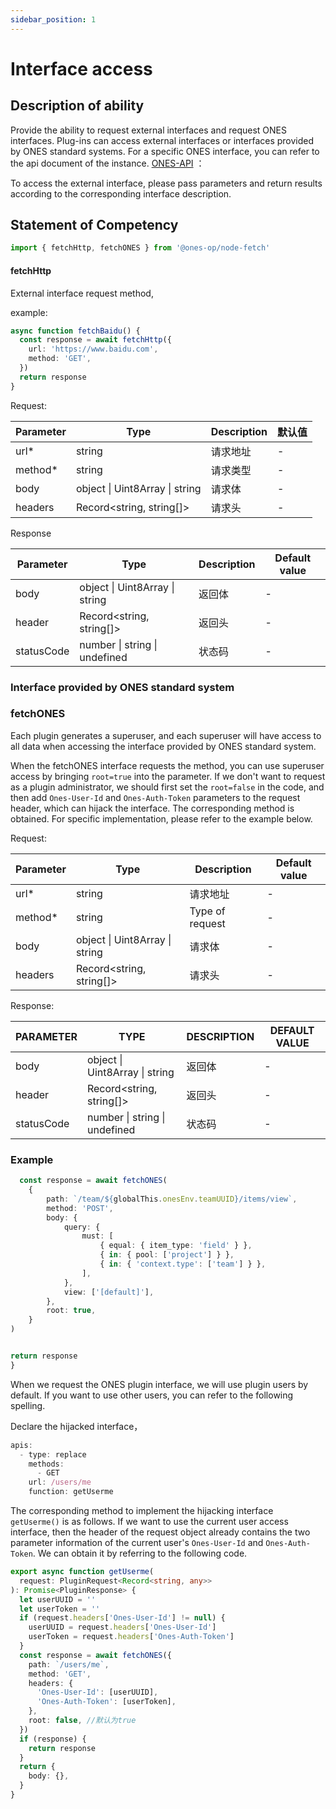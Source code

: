 ```yaml
---
sidebar_position: 1
---
```


# Interface access

## Description of ability

Provide the ability to request external interfaces and request ONES interfaces. Plug-ins can access external interfaces or interfaces provided by ONES standard systems.
For a specific ONES interface, you can refer to the api document of the instance. [ONES-API](../../ones/readme/index.md) ：

To access the external interface, please pass parameters and return results according to the corresponding interface description.

## Statement of Competency

```typescript
import { fetchHttp, fetchONES } from '@ones-op/node-fetch'
```

#### fetchHttp

External interface request method,

example:

```typescript
async function fetchBaidu() {
  const response = await fetchHttp({
    url: 'https://www.baidu.com',
    method: 'GET',
  })
  return response
}
```

Request:

| Parameter | Type                           | Description | 默认值 |
| --------- | ------------------------------ | ----------- | ------ |
| url\*     | string                         | 请求地址    | -      |
| method\*  | string                         | 请求类型    | -      |
| body      | object \| Uint8Array \| string | 请求体      | -      |
| headers   | Record<string, string[]>       | 请求头      | -      |

Response

| Parameter  | Type                           | Description | Default value |
| ---------- | ------------------------------ | ----------- | ------------- |
| body       | object \| Uint8Array \| string | 返回体      | -             |
| header     | Record<string, string[]>       | 返回头      | -             |
| statusCode | number \| string \| undefined  | 状态码      | -             |

### Interface provided by ONES standard system

### fetchONES

Each plugin generates a superuser, and each superuser will have access to all data when accessing the interface provided by ONES standard system.

When the fetchONES interface requests the method, you can use superuser access by bringing `root=true` into the parameter. If we don't want to request as a plugin administrator, we should first set the `root=false` in the code, and then add `Ones-User-Id` and `Ones-Auth-Token` parameters to the request header, which can hijack the interface. The corresponding method is obtained. For specific implementation, please refer to the example below.

Request:

| Parameter | Type                           | Description     | Default value |
| --------- | ------------------------------ | --------------- | ------------- |
| url\*     | string                         | 请求地址        | -             |
| method\*  | string                         | Type of request | -             |
| body      | object \| Uint8Array \| string | 请求体          | -             |
| headers   | Record<string, string[]>       | 请求头          | -             |

Response:

| PARAMETER  | TYPE                           | DESCRIPTION | DEFAULT VALUE |
| ---------- | ------------------------------ | ----------- | ------------- |
| body       | object \| Uint8Array \| string | 返回体      | -             |
| header     | Record<string, string[]>       | 返回头      | -             |
| statusCode | number \| string \| undefined  | 状态码      | -             |

### Example

```typescript
  const response = await fetchONES(
    {
        path: `/team/${globalThis.onesEnv.teamUUID}/items/view`,
        method: 'POST',
        body: {
            query: {
                must: [
                    { equal: { item_type: 'field' } },
                    { in: { pool: ['project'] } },
                    { in: { 'context.type': ['team'] } },
                ],
            },
            view: ['[default]'],
        },
        root: true,
    }
)


return response
}
```

When we request the ONES plugin interface, we will use plugin users by default. If you want to use other users, you can refer to the following spelling.

Declare the hijacked interface，

```typescript
apis:
  - type: replace
    methods:
      - GET
    url: /users/me
    function: getUserme
```

The corresponding method to implement the hijacking interface ` getUserme()` is as follows. If we want to use the current user access interface, then the header of the request object already contains the two parameter information of the current user's `Ones-User-Id` and `Ones-Auth-Token`. We can obtain it by referring to the following code.

```typescript
export async function getUserme(
  request: PluginRequest<Record<string, any>>
): Promise<PluginResponse> {
  let userUUID = ''
  let userToken = ''
  if (request.headers['Ones-User-Id'] != null) {
    userUUID = request.headers['Ones-User-Id']
    userToken = request.headers['Ones-Auth-Token']
  }
  const response = await fetchONES({
    path: `/users/me`,
    method: 'GET',
    headers: {
      'Ones-User-Id': [userUUID],
      'Ones-Auth-Token': [userToken],
    },
    root: false, //默认为true
  })
  if (response) {
    return response
  }
  return {
    body: {},
  }
}
```

